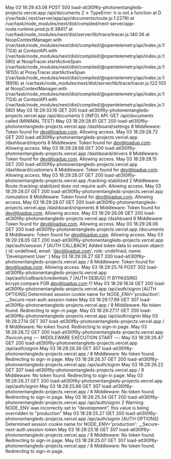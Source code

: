 May 03 18:29:43.06
POST
500
load-atl3l0f6y-photonentangleds-projects.vercel.app
/api/documents
2
⨯ TypeError: h is not a function at D (/var/task/.next/server/app/api/documents/route.js:1:2279) at /var/task/node_modules/next/dist/compiled/next-server/app-route.runtime.prod.js:6:38417 at /var/task/node_modules/next/dist/server/lib/trace/tracer.js:140:36 at NoopContextManager.with (/var/task/node_modules/next/dist/compiled/@opentelemetry/api/index.js:1:7124) at ContextAPI.with (/var/task/node_modules/next/dist/compiled/@opentelemetry/api/index.js:1:580) at NoopTracer.startActiveSpan (/var/task/node_modules/next/dist/compiled/@opentelemetry/api/index.js:1:18155) at ProxyTracer.startActiveSpan (/var/task/node_modules/next/dist/compiled/@opentelemetry/api/index.js:1:18916) at /var/task/node_modules/next/dist/server/lib/trace/tracer.js:122:103 at NoopContextManager.with (/var/task/node_modules/next/dist/compiled/@opentelemetry/api/index.js:1:7124) at ContextAPI.with (/var/task/node_modules/next/dist/compiled/@opentelemetry/api/index.js:1:580)
May 03 18:29:33.16
GET
200
load-atl3l0f6y-photonentangleds-projects.vercel.app
/api/documents
5
[INFO] API: GET /api/documents called (MINIMAL TEST)
May 03 18:29:28.81
GET
200
load-atl3l0f6y-photonentangleds-projects.vercel.app
/dashboard/settings
8
Middleware: Token found for dev@loadup.com. Allowing access.
May 03 18:29:28.72
GET
200
load-atl3l0f6y-photonentangleds-projects.vercel.app
/dashboard/reports
8
Middleware: Token found for dev@loadup.com. Allowing access.
May 03 18:29:28.68
GET
200
load-atl3l0f6y-photonentangleds-projects.vercel.app
/dashboard/drivers
8
Middleware: Token found for dev@loadup.com. Allowing access.
May 03 18:29:28.15
GET
200
load-atl3l0f6y-photonentangleds-projects.vercel.app
/dashboard/customers
8
Middleware: Token found for dev@loadup.com. Allowing access.
May 03 18:29:28.07
GET
200
load-atl3l0f6y-photonentangleds-projects.vercel.app
/tracking-stabilized
2
Middleware: Route /tracking-stabilized does not require auth. Allowing access.
May 03 18:29:28.07
GET
200
load-atl3l0f6y-photonentangleds-projects.vercel.app
/simulation
8
Middleware: Token found for dev@loadup.com. Allowing access.
May 03 18:29:28.07
GET
200
load-atl3l0f6y-photonentangleds-projects.vercel.app
/dashboard/shipments
8
Middleware: Token found for dev@loadup.com. Allowing access.
May 03 18:29:28.06
GET
200
load-atl3l0f6y-photonentangleds-projects.vercel.app
/dashboard
8
Middleware: Token found for dev@loadup.com. Allowing access.
May 03 18:29:28.06
GET
200
load-atl3l0f6y-photonentangleds-projects.vercel.app
/documents
8
Middleware: Token found for dev@loadup.com. Allowing access.
May 03 18:29:28.05
GET
200
load-atl3l0f6y-photonentangleds-projects.vercel.app
/api/auth/session
7
[AUTH CALLBACK] Added token data to session object: { id: undefined, email: 'dev@loadup.com', role: undefined, name: 'Development User' }
May 03 18:29:26.27
GET
200
load-atl3l0f6y-photonentangleds-projects.vercel.app
/
8
Middleware: Token found for dev@loadup.com. Allowing access.
May 03 18:29:25.74
POST
302
load-atl3l0f6y-photonentangleds-projects.vercel.app
/api/auth/callback/credentials
7
[AUTH DEBUG] !!! BYPASSING bcrypt.compare FOR dev@loadup.com !!!
May 03 18:29:18.14
GET
200
load-atl3l0f6y-photonentangleds-projects.vercel.app
/api/auth/signin
[AUTH OPTIONS] Determined session cookie name for NODE_ENV='production': __Secure-next-auth.session-token
May 03 18:29:17.99
GET
307
load-atl3l0f6y-photonentangleds-projects.vercel.app
/
8
Middleware: No token found. Redirecting to sign-in page.
May 03 18:28:27.17
GET
200
load-atl3l0f6y-photonentangleds-projects.vercel.app
/api/auth/signin
May 03 18:28:27.14
GET
307
load-atl3l0f6y-photonentangleds-projects.vercel.app
/
8
Middleware: No token found. Redirecting to sign-in page.
May 03 18:28:26.72
GET
200
load-atl3l0f6y-photonentangleds-projects.vercel.app
/favicon.png
--- MIDDLEWARE EXECUTION START ---
May 03 18:28:26.47
GET
200
load-atl3l0f6y-photonentangleds-projects.vercel.app
/api/auth/signin
May 03 18:28:26.39
GET
307
load-atl3l0f6y-photonentangleds-projects.vercel.app
/
8
Middleware: No token found. Redirecting to sign-in page.
May 03 18:28:26.37
GET
200
load-atl3l0f6y-photonentangleds-projects.vercel.app
/api/auth/signin
May 03 18:28:26.22
GET
307
load-atl3l0f6y-photonentangleds-projects.vercel.app
/
8
Middleware: No token found. Redirecting to sign-in page.
May 03 18:28:26.21
GET
200
load-atl3l0f6y-photonentangleds-projects.vercel.app
/api/auth/signin
May 03 18:28:25.86
GET
307
load-atl3l0f6y-photonentangleds-projects.vercel.app
/
8
Middleware: No token found. Redirecting to sign-in page.
May 03 18:28:25.34
GET
200
load-atl3l0f6y-photonentangleds-projects.vercel.app
/api/auth/signin
2
Warning: NODE_ENV was incorrectly set to "development", this value is being overridden to "production"
May 03 18:28:25.27
GET
200
load-atl3l0f6y-photonentangleds-projects.vercel.app
/api/auth/signin
[AUTH OPTIONS] Determined session cookie name for NODE_ENV='production': __Secure-next-auth.session-token
May 03 18:28:25.18
GET
307
load-atl3l0f6y-photonentangleds-projects.vercel.app
/
8
Middleware: No token found. Redirecting to sign-in page.
May 03 18:28:25.07
GET
307
load-atl3l0f6y-photonentangleds-projects.vercel.app
/
8
Middleware: No token found. Redirecting to sign-in page.
